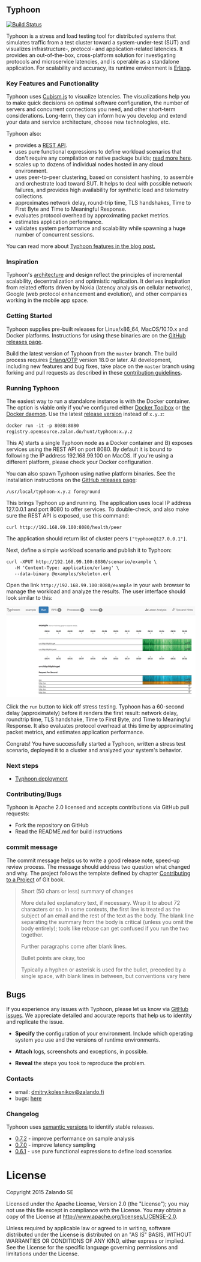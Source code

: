 ## Typhoon

[![Build Status](https://secure.travis-ci.org/zalando/typhoon.svg?branch=master)](http://travis-ci.org/zalando/typhoon)

Typhoon is a stress and load testing tool for distributed systems that simulates traffic from a test cluster toward a system-under-test (SUT) and visualizes infrastructure-, protocol- and application-related latencies. It provides an out-of-the-box, cross-platform solution for investigating protocols and microservice latencies, and is operable as a standalone application. For scalability and accuracy, its runtime environment is [Erlang](http://www.erlang.org/).  

### Key Features and Functionality

Typhoon uses [Cubism.js](https://bost.ocks.org/mike/cubism/intro/#0) to visualize latencies. The visualizations help you to make quick decisions on optimal software configuration, the number of servers and concurrent connections you need, and other short-term considerations. Long-term, they can inform how you develop and extend your data and service architecture, choose new technologies, etc.

Typhoon also:
- provides a [REST API](https://github.com/zalando/typhoon/blob/master/docs/restapi.yaml).
- uses pure functional expressions to define workload scenarios that don't require any compilation or native package builds; [read more here](https://github.com/zalando/typhoon/blob/master/docs/scenario.md).
- scales up to dozens of individual nodes hosted in any cloud environment.
- uses peer-to-peer clustering, based on consistent hashing, to assemble and orchestrate load toward SUT. It helps to deal with possible network failures, and provides high availability for synthetic load and telemetry collections.
- approximates network delay, round-trip time, TLS handshakes, Time to First Byte and Time to Meaningful Response.
- evaluates protocol overhead by approximating packet metrics.
- estimates application performance.
- validates system performance and scalability while spawning a huge number of concurrent sessions.

You can read more about [Typhoon features in the blog post.](https://tech.zalando.de/blog/end-to-end-latency-challenges-in-a-microservices-architecture/)

### Inspiration

Typhoon's [architecture](docs/arch.md) and design reflect the principles of incremental scalability, decentralization and  optimistic replication. It derives inspiration from related efforts driven by Nokia (latency analysis on cellular networks), Google (web protocol enhancement and evolution), and other companies working in the mobile app space.

### Getting Started

Typhoon supplies pre-built releases for Linux/x86_64, MacOS/10.10.x and Docker platforms. Instructions for using these binaries are on the [GitHub releases page](https://github.com/zalando/typhoon/releases).

Build the latest version of Typhoon from the `master` branch. The build process requires [Erlang/OTP](http://www.erlang.org/downloads) version 18.0 or later. All development, including new features and bug fixes, take place on the `master` branch using forking and pull requests as described in these [contribution guidelines](docs/contribution.md).


### Running Typhoon

The easiest way to run a standalone instance is with the Docker container. The option is viable only if you've configured either [Docker Toolbox](https://www.docker.com/products/docker-toolbox) or [the Docker daemon](https://docs.docker.com/engine/reference/commandline/dockerd/). Use the latest [release version](https://github.com/zalando/typhoon/releases) instead of `x.y.z`:

```
docker run -it -p 8080:8080 registry.opensource.zalan.do/hunt/typhoon:x.y.z
```

This A) starts a single Typhoon node as a Docker container and B) exposes services using the REST API on port 8080. By default it is bound to following the IP address 192.168.99.100 on MacOS. If you're using a different platform, please check your Docker configuration.  

You can also spawn Typhoon using native platform binaries. See the installation instructions on the [GitHub releases page](https://github.com/zalando/typhoon/releases):
```
/usr/local/typhoon-x.y.z foreground
```

This brings Typhoon up and running. The application uses local IP address 127.0.0.1 and port 8080 to offer services. To double-check, and also make sure the REST API is exposed, use this command:  

```
curl http://192.168.99.100:8080/health/peer
```
The application should return list of cluster peers `["typhoon@127.0.0.1"]`.   

Next, define a simple workload scenario and publish it to Typhoon:
```
curl -XPUT http://192.168.99.100:8080/scenario/example \
   -H 'Content-Type: application/erlang' \
   --data-binary @examples/skeleton.erl
```  

Open the link `http://192.168.99.100:8080/example` in your web browser to manage the workload and analyze the results. The user interface should look similar to this:  

![User interface screenshot](screenshot.png)

Click the `run` button to kick off stress testing. Typhoon has a 60-second delay (approximately) before it renders the first result: network delay, roundtrip time, TLS handshake, Time to First Byte, and Time to Meaningful Response. It also evaluates protocol overhead at this time by approximating packet metrics, and estimates application performance.

Congrats! You have successfully started a Typhoon, written a stress test scenario, deployed it to a cluster and analyzed your system's behavior.

### Next steps

* [Typhoon deployment](docs/deploy.md)

### Contributing/Bugs

Typhoon is Apache 2.0 licensed and accepts contributions via GitHub pull requests:

* Fork the repository on GitHub
* Read the README.md for build instructions

### commit message

The commit message helps us to write a good release note, speed-up review process. The message should address two question what changed and why. The project follows the template defined by chapter [Contributing to a Project](http://git-scm.com/book/ch5-2.html) of Git book.

>
> Short (50 chars or less) summary of changes
>
> More detailed explanatory text, if necessary. Wrap it to about 72 characters or so. In some contexts, the first line is treated as the subject of an email and the rest of the text as the body. The blank line separating the summary from the body is critical (unless you omit the body entirely); tools like rebase can get confused if you run the two together.
> 
> Further paragraphs come after blank lines.
> 
> Bullet points are okay, too
> 
> Typically a hyphen or asterisk is used for the bullet, preceded by a single space, with blank lines in between, but conventions vary here
>


## Bugs
If you experience any issues with Typhoon, please let us know via [GitHub issues](https://github.com/zalando/typhoon/issue). We appreciate detailed and accurate reports that help us to identity and replicate the issue. 

* **Specify** the configuration of your environment. Include which operating system you use and the versions of runtime environments. 

* **Attach** logs, screenshots and exceptions, in possible.

* **Reveal** the steps you took to reproduce the problem.


### Contacts

* email: dmitry.kolesnikov@zalando.fi
* bugs: [here](https://github.com/zalando/typhoon/issues) 

### Changelog

Typhoon uses [semantic versions](http://semver.org) to identify stable releases. 
 
* [0.7.2](https://github.com/zalando/typhoon/releases/tag/0.7.2) - improve performance on sample analysis
* [0.7.0](https://github.com/zalando/typhoon/releases/tag/0.7.0) - improve latency sampling
* [0.6.1](https://github.com/zalando/typhoon/releases/tag/0.6.1) - use pure functional expressions to define load scenarios
  
<!-- 

## build

The project requires Erlang/OTP development environment [check here instructions](docs/erlang.md) and essential development tool sets such as `git`, `make`, etc. The project provides binary files for Linux x86_64 and MacOS 10.10.x platforms (see releases).

Use following commands to compile and make distributable package for your platform. The output is self-deployable bundle package ```typhoon-{vsn}+{head}.{arch}.{plat}.bundle```

```
   make
   make pkg
```

It is possible to assemble cross platform packages on MacOS. However it requires docker tool kit and docker image with Erlang/OTP environment. 

```
   make
   make pkg PLAT=Linux 
```

## configuration

[See config file](docs/config.md)


## usage

The tool provides rest api to manage load and stress test scenarios using curl command line
utility and implement html interface to visualize measurements. The load scenario is [json file](docs/unit.md)

Use browser to inspect the progress of the executed test ```http://localhost:8080/:id``` once test specification is defined to the cluster.

![User interface screenshot](screenshot.png)

### define load scenario

```
curl -XPUT \
   http://localhost:8080/scenario/:id \
   -H 'Content-Type: application/json' \
   -d @myload.json
```

### remove load scenario

```
curl -XDELETE \
   http://localhost:8080/scenario/:id
```

### read load scenario

```
curl -XGET \
   http://localhost:8080/scenario/:id
```

### execute load scenario

```
curl -XGET \
   http://localhost:8080/scenario/:id/spawn
```

## known issues

* The current version is optimized for http(s) protocol only, support for other protocols and protocol plug-in interface is planned for future releases

* Scenario files are stored in-memory. However cluster manages 3 replicas.
 -->

# License

Copyright 2015 Zalando SE

Licensed under the Apache License, Version 2.0 (the "License"); you may not use this file except in compliance with the License. You may obtain a copy of the License at http://www.apache.org/licenses/LICENSE-2.0.

Unless required by applicable law or agreed to in writing, software distributed under the License is distributed on an "AS IS" BASIS, WITHOUT WARRANTIES OR CONDITIONS OF ANY KIND, either express or implied. See the License for the specific language governing permissions and limitations under the License.
